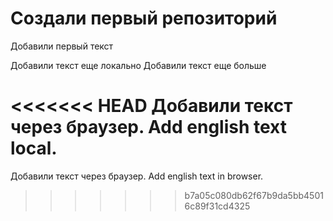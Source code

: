 # Создали первый репозиторий

Добавили первый текст

Добавили текст еще локально
Добавили текст еще больше

<<<<<<< HEAD
Добавили текст через браузер. Add english text local.
=======
Добавили текст через браузер. Add english text in browser.
>>>>>>> b7a05c080db62f67b9da5bb45016c89f31cd4325
